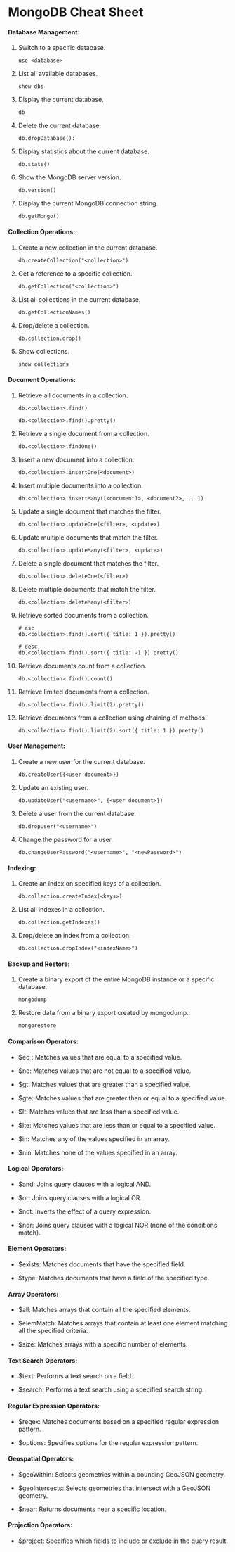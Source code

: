 # **MongoDB Cheat Sheet**
#### **Database Management**:
1. Switch to a specific database.
    ```
    use <database>
    ```
2. List all available databases.
    ```
    show dbs
    ```
3. Display the current database.
    ```
    db
    ```
4. Delete the current database.
    ```
    db.dropDatabase(): 
    ```
5. Display statistics about the current database.
    ```
    db.stats()
    ```
6. Show the MongoDB server version.
    ```
    db.version() 
    ```
7. Display the current MongoDB connection string.
    ```
    db.getMongo()
    ```

#### **Collection Operations**:

1. Create a new collection in the current database. 
    ```
    db.createCollection("<collection>")
    ```
2. Get a reference to a specific collection.
    ```
    db.getCollection("<collection>")
    ```
3. List all collections in the current database.
    ```
    db.getCollectionNames()
    ```
4. Drop/delete a collection.
    ```
    db.collection.drop()
    ```
5. Show collections.
    ```
    show collections
    ```

#### **Document Operations**:

1. Retrieve all documents in a collection.
    ```
    db.<collection>.find()
    ```
    ```
    db.<collection>.find().pretty()
    ```
2. Retrieve a single document from a collection.
    ```
    db.<collection>.findOne()
    ```
3. Insert a new document into a collection.
    ```
    db.<collection>.insertOne(<document>)
    ```
4. Insert multiple documents into a collection.
    ```
    db.<collection>.insertMany([<document1>, <document2>, ...])
    ```
5. Update a single document that matches the filter.
    ```
    db.<collection>.updateOne(<filter>, <update>)
    ```
6. Update multiple documents that match the filter.
    ```
    db.<collection>.updateMany(<filter>, <update>)
    ```
7. Delete a single document that matches the filter.
    ```
    db.<collection>.deleteOne(<filter>)
    ```
8. Delete multiple documents that match the filter.
    ```
    db.<collection>.deleteMany(<filter>)
    ```
9. Retrieve sorted documents from a collection.
    ```
    # asc
    db.<collection>.find().sort({ title: 1 }).pretty()
    ```
    ```
    # desc
    db.<collection>.find().sort({ title: -1 }).pretty()
    ```
10. Retrieve documents count from a collection.
    ```
    db.<collection>.find().count()
    ```
11. Retrieve limited documents from a collection.
    ```
    db.<collection>.find().limit(2).pretty()
    ```
12. Retrieve documents from a collection using chaining of methods.
    ```
    db.<collection>.find().limit(2).sort({ title: 1 }).pretty()
    ```

#### **User Management**:
1. Create a new user for the current database.
    ```
    db.createUser({<user document>})
    ```
2. Update an existing user.
    ```
    db.updateUser("<username>", {<user document>})
    ```
3. Delete a user from the current database.
    ```
    db.dropUser("<username>")
    ```
4. Change the password for a user.
    ```
    db.changeUserPassword("<username>", "<newPassword>")
    ```

#### **Indexing**:
1. Create an index on specified keys of a collection.
    ```
    db.collection.createIndex(<keys>)
    ```
2. List all indexes in a collection.
    ```
    db.collection.getIndexes()
    ```
3. Drop/delete an index from a collection.
    ```
    db.collection.dropIndex("<indexName>")
    ```

#### **Backup and Restore**:
1. Create a binary export of the entire MongoDB instance or a specific database.
    ```
    mongodump
    ```
2. Restore data from a binary export created by mongodump.
    ```
    mongorestore
    ```


#### **Comparison Operators**:

- $eq : Matches values that are equal to a specified value.

- $ne: Matches values that are not equal to a specified value.

- $gt: Matches values that are greater than a specified value.

- $gte: Matches values that are greater than or equal to a specified value.

- $lt: Matches values that are less than a specified value.

- $lte: Matches values that are less than or equal to a specified value.

- $in: Matches any of the values specified in an array.

- $nin: Matches none of the values specified in an array.
#### **Logical Operators**:

- $and: Joins query clauses with a logical AND.

- $or: Joins query clauses with a logical OR.

- $not: Inverts the effect of a query expression.

- $nor: Joins query clauses with a logical NOR (none of the conditions match).

#### **Element Operators**:

- $exists: Matches documents that have the specified field.

- $type: Matches documents that have a field of the specified type.

#### **Array Operators**:

- $all: Matches arrays that contain all the specified elements.

- $elemMatch: Matches arrays that contain at least one element matching all the specified criteria.

- $size: Matches arrays with a specific number of elements.

#### **Text Search Operators**:

- $text: Performs a text search on a field.

- $search: Performs a text search using a specified search string.

#### **Regular Expression Operators**:

- $regex: Matches documents based on a specified regular expression pattern.

- $options: Specifies options for the regular expression pattern.

#### **Geospatial Operators**:

- $geoWithin: Selects geometries within a bounding GeoJSON geometry.

- $geoIntersects: Selects geometries that intersect with a GeoJSON geometry.

- $near: Returns documents near a specific location.

#### **Projection Operators**:

- $project: Specifies which fields to include or exclude in the query result.
